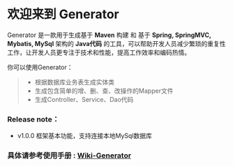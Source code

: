 
# 欢迎来到 Generator

Generator 是一款用于生成基于 **Maven** 构建 和 基于 **Spring, SpringMVC, Mybatis, MySql** 架构的 **Java代码** 的工具，可以帮助开发人员减少繁琐的重复性工作，让开发人员更专注于技术和性能，提高工作效率和编码热情。  

你可以使用Generator：
> * 根据数据库业务表生成实体类
> * 生成包含简单的增、删、查、改操作的Mapper文件
> * 生成Controller、Service、Dao代码

### Release note：
* v1.0.0 框架基本功能，支持连接本地MySql数据库

### 具体请参考使用手册 : [Wiki-Generator](https://github.com/GreedyStar/generator/wiki)
